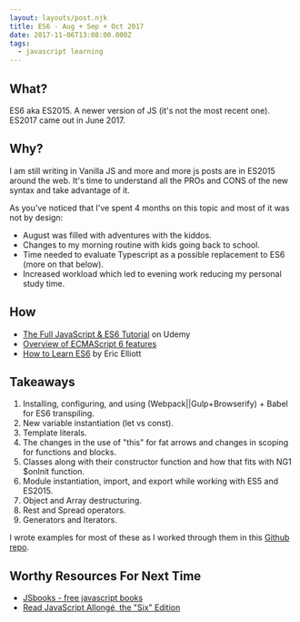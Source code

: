 ```yaml
---
layout: layouts/post.njk
title: ES6 - Aug + Sep + Oct 2017
date: 2017-11-06T13:08:00.000Z
tags:
  - javascript learning
---
```

## What?
ES6 aka ES2015. A newer version of JS (it's not the most recent one). ES2017 came out in June 2017.

## Why?
I am still writing in Vanilla JS and more and more js posts are in ES2015 around the web. It's time to understand all the PROs and CONS of the new syntax and take advantage of it.

As you've noticed that I've spent 4 months on this topic and most of it was not by design:

- August was filled with adventures with the kiddos.
- Changes to my morning routine with kids going back to school.
- Time needed to evaluate Typescript as a possible replacement to ES6 (more on that below).
- Increased workload which led to evening work reducing my personal study time.
## How
- [The Full JavaScript & ES6 Tutorial](https://www.udemy.com/course/es6-in-depth/) on Udemy
- [Overview of ECMAScript 6 features](https://github.com/lukehoban/es6features)
- [How to Learn ES6](https://medium.com/javascript-scene/how-to-learn-es6-47d9a1ac2620) by Eric Elliott

## Takeaways
1. Installing, configuring, and using (Webpack||Gulp+Browserify) + Babel for ES6 transpiling.
1. New variable instantiation (let vs const).
1. Template literals.
1. The changes in the use of "this" for fat arrows and changes in scoping for functions and blocks.
1. Classes along with their constructor function and how that fits with NG1 $onInit function.
1. Module instantiation, import, and export while working with ES5 and ES2015.
1. Object and Array destructuring.
1. Rest and Spread operators.
1. Generators and Iterators.

I wrote examples for most of these as I worked through them in this [Github repo](https://github.com/jducrot/es6).

## Worthy Resources For Next Time
- [JSbooks - free javascript books](https://jsbooks.revolunet.com/)
- [Read JavaScript Allongé, the "Six" Edition](https://leanpub.com/javascriptallongesix/read)


